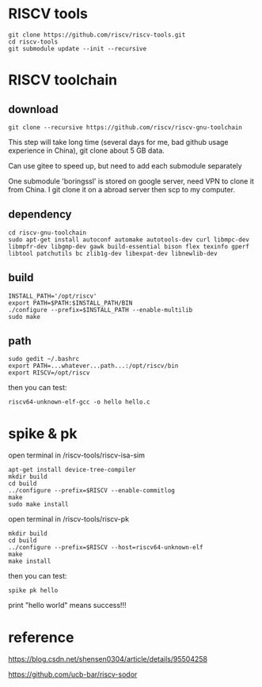 # RISCV tools

    git clone https://github.com/riscv/riscv-tools.git  
    cd riscv-tools  
    git submodule update --init --recursive

# RISCV toolchain

## download

    git clone --recursive https://github.com/riscv/riscv-gnu-toolchain

This step will take long time (several days for me, bad github usage experience in China), git clone about 5 GB data.

Can use gitee to speed up, but need to add each submodule separately

One submodule 'boringssl' is stored on google server, need VPN to clone it from China. I git clone it on a abroad server then scp to my computer.

## dependency

    cd riscv-gnu-toolchain
    sudo apt-get install autoconf automake autotools-dev curl libmpc-dev libmpfr-dev libgmp-dev gawk build-essential bison flex texinfo gperf libtool patchutils bc zlib1g-dev libexpat-dev libnewlib-dev

## build

    INSTALL_PATH='/opt/riscv'
    export PATH=$PATH:$INSTALL_PATH/BIN
    ./configure --prefix=$INSTALL_PATH --enable-multilib
    sudo make

## path

    sudo gedit ~/.bashrc
    export PATH=...whatever...path...:/opt/riscv/bin
    export RISCV=/opt/riscv

then you can test:

    riscv64-unknown-elf-gcc -o hello hello.c

# spike & pk

open terminal in /riscv-tools/riscv-isa-sim

    apt-get install device-tree-compiler
    mkdir build
    cd build
    ../configure --prefix=$RISCV --enable-commitlog
    make
    sudo make install

open terminal in /riscv-tools/riscv-pk

    mkdir build
    cd build
    ../configure --prefix=$RISCV --host=riscv64-unknown-elf
    make
    make install

then you can test:

    spike pk hello

print "hello world" means success!!!

# reference

https://blog.csdn.net/shensen0304/article/details/95504258

https://github.com/ucb-bar/riscv-sodor

